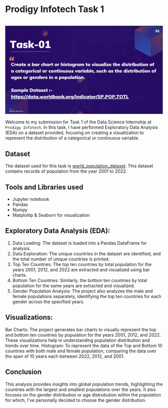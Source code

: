 # Prodigy Infotech Task 1
<br>
<img src="https://github.com/Ksheeraja23/Prodigy_infotech_task1/blob/main/ds1.png">

Welcome to my submission for Task 1 of the Data Science Internship at `Prodigy Infotech`. In this task, I have performed Exploratory Data Analysis (EDA) on a dataset provided, focusing on creating a visualization to represent the distribution of a categorical or continuous variable.

## Dataset

The dataset used for this task is <a href="https://github.com/kindo-tk/PRODIGY_DS_01/blob/main/worldpopulationdata.csv">world_population_dataset</a>. This dataset contains records of population from the year 2001 to 2022. 

## Tools and Libraries used
- Jupyter notebook
- Pandas
- Numpy
- Matplotlip & Seaborn for visualization

## Exploratory Data Analysis (EDA):
1. Data Loading: The dataset is loaded into a Pandas DataFrame for analysis.
2. Data Exploration: The unique countries in the dataset are identified, and the total number of unique countries is printed.
3. Top Ten Countries: The top ten countries by total population for the years 2001, 2012, and 2022 are extracted and visualized using bar charts.
4. Bottom Ten Countries: Similarly, the bottom ten countries by total population for the same years are extracted and visualized.
5. Gender Population Analysis: The project also analyzes the male and female populations separately, identifying the top ten countries for each gender across the specified years.

## Visualizations:
Bar Charts: The project generates bar charts to visually represent the top and bottom ten countries by population for the years 2001, 2012, and 2022. These visualizations help in understanding population distribution and trends over time.
Histogram: To represent the data of the Top and Bottom 10 countries with both male and female population, comparing the data over the span of 10 years each between 2022, 2012, and 2001.

## Conclusion
This analysis provides insights into global population trends, highlighting the countries with the largest and smallest populations over the years. It also focuses on the gender distribution or age distrubution within the population for which, I've personally decided to choose the gender distribution. 
